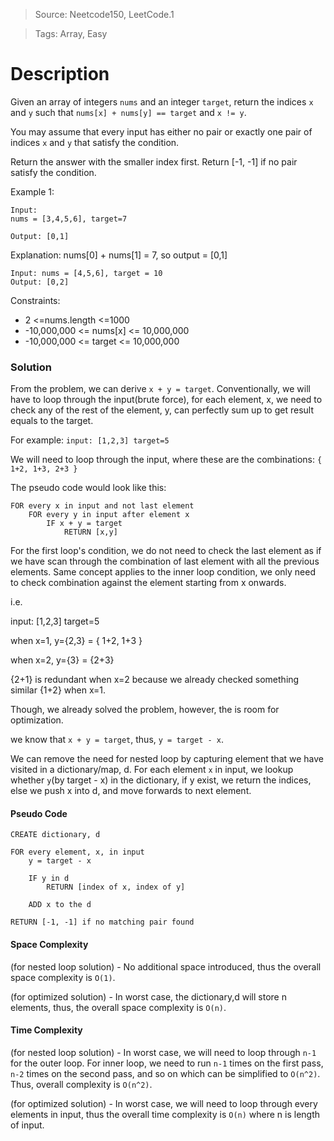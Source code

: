 > Source: Neetcode150, LeetCode.1

> Tags: Array, Easy

# Description

Given an array of integers `nums` and an integer `target`, return the indices `x` and `y` such that `nums[x] + nums[y] == target` and `x != y`.

You may assume that every input has either no pair or exactly one pair of indices `x` and `y` that satisfy the condition.

Return the answer with the smaller index first. Return [-1, -1] if no pair satisfy the condition.

Example 1:

```
Input:
nums = [3,4,5,6], target=7

Output: [0,1]
```

Explanation: nums[0] + nums[1] = 7, so output = [0,1]

```
Input: nums = [4,5,6], target = 10
Output: [0,2]
```

Constraints:

- 2 <=nums.length <=1000
- -10,000,000 <= nums[x] <= 10,000,000
- -10,000,000 <= target <= 10,000,000

### Solution

From the problem, we can derive `x + y = target`. Conventionally, we will have to loop through the input(brute force), for each element, x, we need to check any of the rest of the element, y, can perfectly sum up to get result equals to the target.

For example:
`input: [1,2,3] target=5`

We will need to loop through the input, where these are the combinations:
`{ 1+2, 1+3, 2+3 }`

The pseudo code would look like this:

```
FOR every x in input and not last element
    FOR every y in input after element x
        IF x + y = target
            RETURN [x,y]
```

For the first loop's condition, we do not need to check the last element as if we have scan through the combination of last element with all the previous elements. Same concept applies to the inner loop condition, we only need to check combination against the element starting from x onwards.

i.e.

input: [1,2,3] target=5

when x=1, y={2,3} = { 1+2, 1+3 }

when x=2, y={3} = {2+3}

{2+1} is redundant when x=2 because we already checked something similar {1+2} when x=1.

Though, we already solved the problem, however, the is room for optimization.

we know that `x + y = target`, thus, `y = target - x`.

We can remove the need for nested loop by capturing element that we have visited in a dictionary/map, d. For each element `x` in input, we lookup whether `y`(by target - x) in the dictionary, if y exist, we return the indices, else we push x into d, and move forwards to next element.

#### Pseudo Code

```
CREATE dictionary, d

FOR every element, x, in input
    y = target - x

    IF y in d
        RETURN [index of x, index of y]

    ADD x to the d

RETURN [-1, -1] if no matching pair found
```

#### Space Complexity

(for nested loop solution) -
No additional space introduced, thus the overall space complexity is `O(1)`.

(for optimized solution) -
In worst case, the dictionary,d will store n elements, thus, the overall space complexity is `O(n)`.

#### Time Complexity

(for nested loop solution) -
In worst case, we will need to loop through `n-1` for the outer loop. For inner loop, we need to run `n-1` times on the first pass, `n-2` times on the second pass, and so on which can be simplified to `O(n^2)`. Thus, overall complexity is `O(n^2)`.

(for optimized solution) -
In worst case, we will need to loop through every elements in input, thus the overall time complexity is `O(n)` where n is length of input.
